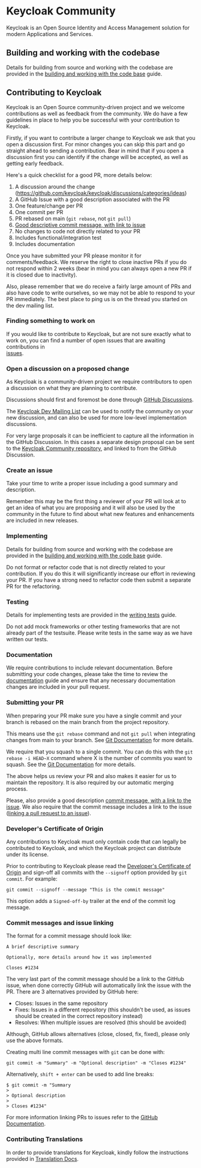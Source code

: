 # Keycloak Community

Keycloak is an Open Source Identity and Access Management solution for modern Applications and Services.

## Building and working with the codebase

Details for building from source and working with the codebase are provided in the [building and working with the code base](docs/building.md) guide.

## Contributing to Keycloak

Keycloak is an Open Source community-driven project and we welcome contributions as well as feedback from the community. We do have a few guidelines in place to help you be successful with your contribution to Keycloak.

Firstly, if you want to contribute a larger change to Keycloak we ask that you open a 
discussion first. For minor changes you can skip this part and go straight ahead to sending a contribution. Bear in mind that if you open a discussion first you can identify if the change will be accepted, as well as getting early feedback.  

Here's a quick checklist for a good PR, more details below:

1. A discussion around the change (https://github.com/keycloak/keycloak/discussions/categories/ideas)
1. A GitHub Issue with a good description associated with the PR
1. One feature/change per PR
1. One commit per PR
1. PR rebased on main (`git rebase`, not `git pull`) 
1. [Good descriptive commit message, with link to issue](#commit-messages-and-issue-linking)
1. No changes to code not directly related to your PR
1. Includes functional/integration test
1. Includes documentation

Once you have submitted your PR please monitor it for comments/feedback. We reserve the right to close inactive PRs if
you do not respond within 2 weeks (bear in mind you can always open a new PR if it is closed due to inactivity).

Also, please remember that we do receive a fairly large amount of PRs and also have code to write ourselves, so we may
not be able to respond to your PR immediately. The best place to ping us is on the thread you started on the dev mailing list.

### Finding something to work on

If you would like to contribute to Keycloak, but are not sure exactly what to work on, you can find a number of open
issues that are awaiting contributions in  
[issues](https://github.com/keycloak/keycloak/issues).

### Open a discussion on a proposed change

As Keycloak is a community-driven project we require contributors to open a discussion on what they are planning to contribute.

Discussions should first and foremost be done through [GitHub Discussions](https://github.com/keycloak/keycloak/discussions/categories/ideas).

The [Keycloak Dev Mailing List](https://groups.google.com/forum/#!forum/keycloak-dev) can be used to notify the community on your new discussion, and can also be used for more low-level implementation discussions.

For very large proposals it can be inefficient to capture all the information in the GitHub Discussion. In this cases a separate design proposal can be sent to the [Keycloak Community repository](https://github.com/keycloak/keycloak-community/tree/main/design), and linked to from the GitHub Discussion.

### Create an issue

Take your time to write a proper issue including a good summary and description. 

Remember this may be the first thing a reviewer of your PR will look at to get an idea of what you are proposing 
and it will also be used by the community in the future to find about what new features and enhancements are included in 
new releases.

### Implementing

Details for building from source and working with the codebase are provided in the 
[building and working with the code base](docs/building.md) guide.

Do not format or refactor code that is not directly related to your contribution. If you do this it will significantly
increase our effort in reviewing your PR. If you have a strong need to refactor code then submit a separate PR for the
refactoring.

### Testing

Details for implementing tests are provided in the [writing tests](docs/tests-development.md) guide.

Do not add mock frameworks or other testing frameworks that are not already part of the testsuite. Please write tests
in the same way as we have written our tests.

### Documentation

We require contributions to include relevant documentation. Before submitting your code changes, please take the time to review the [documentation](docs/documentation/README.md) guide and ensure that any necessary documentation changes are included in your pull request.

### Submitting your PR

When preparing your PR make sure you have a single commit and your branch is rebased on the main branch from the 
project repository.

This means use the `git rebase` command and not `git pull` when integrating changes from main to your branch. See
[Git Documentation](https://git-scm.com/book/en/v2/Git-Branching-Rebasing) for more details.

We require that you squash to a single commit. You can do this with the `git rebase -i HEAD~X` command where X
is the number of commits you want to squash. See the [Git Documentation](https://git-scm.com/book/en/v2/Git-Tools-Rewriting-History)
for more details.

The above helps us review your PR and also makes it easier for us to maintain the repository. It is also required by
our automatic merging process. 

Please, also provide a good description [commit message, with a link to the issue](#commit-messages-and-issue-linking).
We also require that the commit message includes a link to the issue ([linking a pull request to an issue](https://docs.github.com/en/issues/tracking-your-work-with-issues/linking-a-pull-request-to-an-issue)).

### Developer's Certificate of Origin

Any contributions to Keycloak must only contain code that can legally be contributed to Keycloak, and which the Keycloak
project can distribute under its license.

Prior to contributing to Keycloak please read the [Developer's Certificate of Origin](https://developercertificate.org/)
and sign-off all commits with the `--signoff` option provided by `git commit`. For example:

```
git commit --signoff --message "This is the commit message"
```

This option adds a `Signed-off-by` trailer at the end of the commit log message.

### Commit messages and issue linking

The format for a commit message should look like:

```
A brief descriptive summary

Optionally, more details around how it was implemented

Closes #1234
``` 

The very last part of the commit message should be a link to the GitHub issue, when done correctly GitHub will automatically link the issue with the PR. There are 3 alternatives provided by GitHub here:

* Closes: Issues in the same repository
* Fixes: Issues in a different repository (this shouldn't be used, as issues should be created in the correct repository instead)
* Resolves: When multiple issues are resolved (this should be avoided)

Although, GitHub allows alternatives (close, closed, fix, fixed), please only use the above formats.

Creating multi line commit messages with `git` can be done with:

```
git commit -m "Summary" -m "Optional description" -m "Closes #1234"
```

Alternatively, `shift + enter` can be used to add line breaks:

```
$ git commit -m "Summary
> 
> Optional description
> 
> Closes #1234"
```

For more information linking PRs to issues refer to the [GitHub Documentation](https://docs.github.com/en/issues/tracking-your-work-with-issues/linking-a-pull-request-to-an-issue).

### Contributing Translations

In order to provide translations for Keycloak, kindly follow the instructions provided in [Translation Docs](./docs/translation.md).
